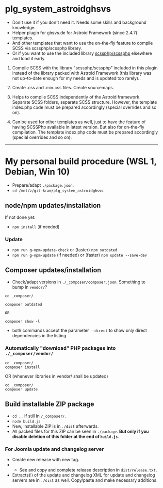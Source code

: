 # plg_system_astroidghsvs

- Don't use it if you don't need it. Needs some skills and background knowledge.
- Helper plugin for ghsvs.de for Astroid Framework (since 2.4.7) templates.
- And other templates that want to use the on-the-fly feature to compile SCSS via scssphp/scssphp library.
- Or if you want to use the included library [scssphp/scssphp](https://github.com/scssphp/scssphp) elsewhere and load it early.


1) Compile SCSS with the library "scssphp/scssphp" included in this plugin instead of the library packed with Astroid Framework (this library was not up-to-date enough for my needs and is updated too rarely)..

2) Create .css and .min.css files. Create sourcemaps.

3) Helps to compile SCSS independently of the Astroid framework. Separate SCSS folders, separate SCSS structure. However, the template index.php code must be prepared accordingly (special overrides and so on).

4) Can be used for other templates as well, just to have the feature of having SCSSPhp available in latest version. But also for on-the-fly compilation. The template index.php code must be prepared accordingly (special overrides and so on).

-----------------------------------------------------

# My personal build procedure (WSL 1, Debian, Win 10)
- Prepare/adapt `./package.json`.
- `cd /mnt/z/git-kram/plg_system_astroidghsvs`

## node/npm updates/installation
If not done yet:
- `npm install` (if needed)
### Update
- `npm run g-npm-update-check` or (faster) `npm outdated`
- `npm run g-npm-update` (if needed) or (faster) `npm update --save-dev`

## Composer updates/installation
- Check/adapt versions in `./_composer/composer.json`. Something to bump in `vendor/`?

```
cd _composer/

composer outdated

OR

composer show -l
```
- both commands accept the parameter `--direct` to show only direct dependencies in the listing

### Automatically "download" PHP packages into `./_composer/vendor/`

```
cd _composer/
composer install
```

OR
(whenever libraries in vendor/ shall be updated)

```
cd _composer/
composer update
```

## Build installable ZIP package
- `cd ..` if still in `/_composer/`.
- `node build.js`
- New, installable ZIP is in `./dist` afterwards.
- All packed files for this ZIP can be seen in `./package`. **But only if you disable deletion of this folder at the end of `build.js`**.

### For Joomla update and changelog server
- Create new release with new tag.
- - See and copy and complete release description in `dist/release.txt`.
- Extracts(!) of the update and changelog XML for update and changelog servers are in `./dist` as well. Copy/paste and make necessary additions.
